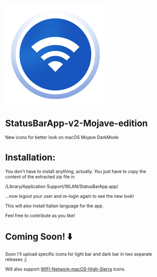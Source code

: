 ![TITLE](https://github.com/Swearie/StatusBarApp-v2-Mojave-edition/blob/master/sbamd_dynamic.png)

# StatusBarApp-v2-Mojave-edition
New icons for better look on macOS Mojave DarkMode

# Installation:
You don't have to install anything, actually.
You just have to copy the content of the extracted zip file in

/Library/Application Support/WLAN/StatusBarApp.app/

...now logout your user and re-login again to see the new look!

This will also install Italian language for the app.

Feel free to contribute as you like!


# Coming Soon! ⬇️
Soon I'll upload specific icons for light bar and dark bar in two separate releases ;)

Will also support [WIFI-Network-macOS-High-Sierra](https://github.com/chris1111/WIFI-Network-macOS-High-Sierra) icons.
